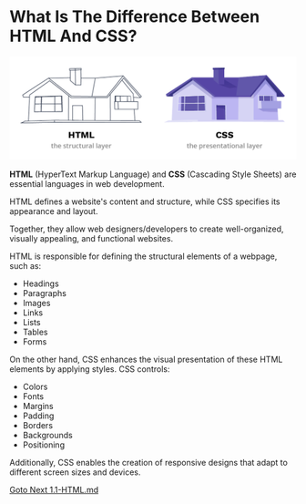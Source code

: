 # What Is The Difference Between HTML And CSS?

![](./images/html-and-css.webp)

**HTML** (HyperText Markup Language) and **CSS** (Cascading Style Sheets) are essential languages in web development. 

HTML defines a website's content and structure, while CSS specifies its appearance and layout. 

Together, they allow web designers/developers to create well-organized, visually appealing, and functional websites.

HTML is responsible for defining the structural elements of a webpage, such as:

- Headings
- Paragraphs
- Images
- Links
- Lists
- Tables
- Forms

On the other hand, CSS enhances the visual presentation of these HTML elements by applying styles. CSS controls:

- Colors
- Fonts
- Margins
- Padding
- Borders
- Backgrounds
- Positioning

Additionally, CSS enables the creation of responsive designs that adapt to different screen sizes and devices.


[Goto Next 1.1-HTML.md](./1.1-HTML.md)
